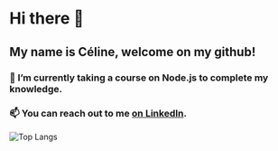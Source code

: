 # Hi there 👋

## My name is Céline, welcome on my github!

### 🌱 I’m currently taking a course on Node.js to complete my knowledge.
### 📫 You can reach out to me [on LinkedIn](https://www.linkedin.com/in/celinelecorvaisier/ "Céline Le Corvaisier - LinkedIn").


![Top Langs](https://github-readme-stats.vercel.app/api/top-langs/?username=ocsiddisco&layout=compact)
